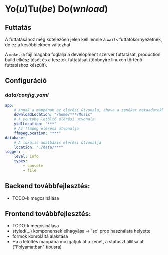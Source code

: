 # **Yo**(_u_)**Tu**(_be_) **Do**(_wnload_)

## Futtatás

A futtatásához még kötelezően jelen kell lennie a `wails` futtatókörnyezetnek, de ez a későbbiekben változhat.

A `make.sh` fájl magába foglalja a development szerver futtatását, production build elkészítését és a tesztek futtatását (többnyire linuxon történő futtatáshoz készült).

## Configuráció

### *data/config.yaml*
```yaml
app:
    # Annak a mappának az elérési útvonala, ahova a zenéket metaadatokkal kitöltve átmásolja/letölti a program
    downloadLocation: "/home/***/Music"
    # A youtube letöltő elérési utvonala
    ytdlLocation: "***"
    # Az ffmpeg elérési útvonalja
    ffmpegLocation: "***"
database:
    # A lokális adatbázis elérési útvonalja
    location: "./data/***"
logger:
    level: info
    types:
        - console
        - file
```

## Backend továbbfejlesztés:
- TODO-k megcsinálása

## Frontend továbbfejlesztés:
- TODO-k megcsinálása
- styled(...) komponensek elhagyása -> 'sx' prop használata helyette
- formok konroláltá alakítása
- Ha a letöltés mappába mozgatjuk át a zenét, a státuszt állítsa át ("Folyamatban" típusra)
